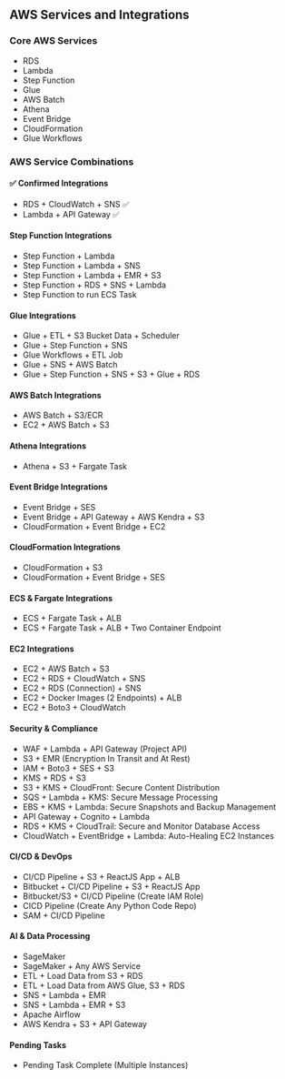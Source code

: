 ## AWS Services and Integrations

### Core AWS Services
- RDS
- Lambda
- Step Function
- Glue
- AWS Batch
- Athena
- Event Bridge
- CloudFormation
- Glue Workflows

### AWS Service Combinations
#### ✅ Confirmed Integrations
- RDS + CloudWatch + SNS ✅
- Lambda + API Gateway ✅

#### Step Function Integrations
- Step Function + Lambda
- Step Function + Lambda + SNS
- Step Function + Lambda + EMR + S3
- Step Function + RDS + SNS + Lambda
- Step Function to run ECS Task

#### Glue Integrations
- Glue + ETL + S3 Bucket Data + Scheduler
- Glue + Step Function + SNS
- Glue Workflows + ETL Job
- Glue + SNS + AWS Batch
- Glue + Step Function + SNS + S3 + Glue + RDS

#### AWS Batch Integrations
- AWS Batch + S3/ECR
- EC2 + AWS Batch + S3

#### Athena Integrations
- Athena + S3 + Fargate Task

#### Event Bridge Integrations
- Event Bridge + SES
- Event Bridge + API Gateway + AWS Kendra + S3
- CloudFormation + Event Bridge + EC2

#### CloudFormation Integrations
- CloudFormation + S3
- CloudFormation + Event Bridge + SES

#### ECS & Fargate Integrations
- ECS + Fargate Task + ALB
- ECS + Fargate Task + ALB + Two Container Endpoint

#### EC2 Integrations
- EC2 + AWS Batch + S3
- EC2 + RDS + CloudWatch + SNS
- EC2 + RDS (Connection) + SNS
- EC2 + Docker Images (2 Endpoints) + ALB
- EC2 + Boto3 + CloudWatch

#### Security & Compliance
- WAF + Lambda + API Gateway (Project API)
- S3 + EMR (Encryption In Transit and At Rest)
- IAM + Boto3 + SES + S3
- KMS + RDS + S3
- S3 + KMS + CloudFront: Secure Content Distribution
- SQS + Lambda + KMS: Secure Message Processing
- EBS + KMS + Lambda: Secure Snapshots and Backup Management
- API Gateway + Cognito + Lambda
- RDS + KMS + CloudTrail: Secure and Monitor Database Access
- CloudWatch + EventBridge + Lambda: Auto-Healing EC2 Instances

#### CI/CD & DevOps
- CI/CD Pipeline + S3 + ReactJS App + ALB
- Bitbucket + CI/CD Pipeline + S3 + ReactJS App
- Bitbucket/S3 + CI/CD Pipeline (Create IAM Role)
- CICD Pipeline (Create Any Python Code Repo)
- SAM + CI/CD Pipeline

#### AI & Data Processing
- SageMaker
- SageMaker + Any AWS Service
- ETL + Load Data from S3 + RDS
- ETL + Load Data from AWS Glue, S3 + RDS
- SNS + Lambda + EMR
- SNS + Lambda + EMR + S3
- Apache Airflow
- AWS Kendra + S3 + API Gateway

#### Pending Tasks
- Pending Task Complete (Multiple Instances)
